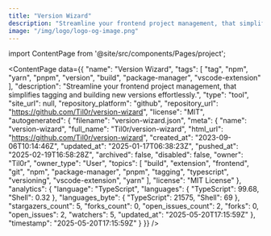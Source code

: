 ```yaml
---
title: "Version Wizard"
description: "Streamline your frontend project management, that simplifies tagging and building new versions effortlessly."
image: "/img/logo/logo-og-image.png"
---
```

import ContentPage from '@site/src/components/Pages/project';

<ContentPage
    data={{
  "name": "Version Wizard",
  "tags": [
    "tag",
    "npm",
    "yarn",
    "pnpm",
    "version",
    "build",
    "package-manager",
    "vscode-extension"
  ],
  "description": "Streamline your frontend project management, that simplifies tagging and building new versions effortlessly.",
  "type": "tool",
  "site_url": null,
  "repository_platform": "github",
  "repository_url": "https://github.com/Til0r/version-wizard",
  "license": "MIT",
  "autogenerated": {
    "filename": "version-wizard.json",
    "meta": {
      "name": "version-wizard",
      "full_name": "Til0r/version-wizard",
      "html_url": "https://github.com/Til0r/version-wizard",
      "created_at": "2023-09-06T10:14:46Z",
      "updated_at": "2025-01-17T06:38:23Z",
      "pushed_at": "2025-02-19T16:58:28Z",
      "archived": false,
      "disabled": false,
      "owner": "Til0r",
      "owner_type": "User",
      "topics": [
        "build",
        "extension",
        "frontend",
        "git",
        "npm",
        "package-manager",
        "pnpm",
        "tagging",
        "typescript",
        "versioning",
        "vscode-extension",
        "yarn"
      ],
      "license": "MIT License"
    },
    "analytics": {
      "language": "TypeScript",
      "languages": {
        "TypeScript": 99.68,
        "Shell": 0.32
      },
      "languages_byte": {
        "TypeScript": 21575,
        "Shell": 69
      },
      "stargazers_count": 5,
      "forks_count": 0,
      "open_issues_count": 2,
      "forks": 0,
      "open_issues": 2,
      "watchers": 5,
      "updated_at": "2025-05-20T17:15:59Z"
    },
    "timestamp": "2025-05-20T17:15:59Z"
  }
}}
/>
